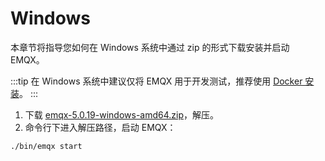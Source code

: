 # Windows

本章节将指导您如何在 Windows 系统中通过 zip 的形式下载安装并启动 EMQX。

:::tip
在 Windows 系统中建议仅将 EMQX 用于开发测试，推荐使用 [Docker 安装](./install-docker.md)。
:::

1. 下载 [emqx-5.0.19-windows-amd64.zip](https://www.emqx.com/zh/downloads/broker/5.0.19/emqx-5.0.19-windows-amd64.zip)，解压。
2. 命令行下进入解压路径，启动 EMQX：

```shell
./bin/emqx start
```

